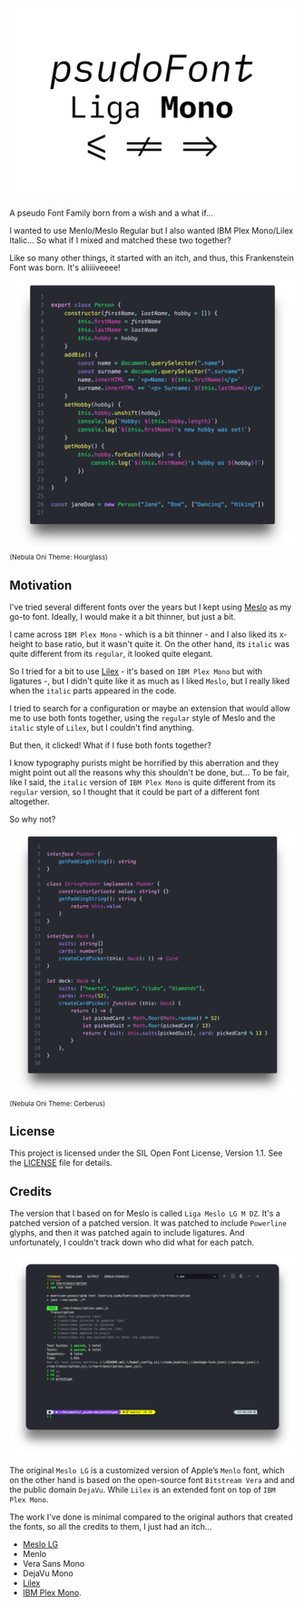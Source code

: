 ![psudoFont Liga Mono](./img/psudoFont_Liga_Mono.png)

A pseudo Font Family born from a wish and a what if...

I wanted to use Menlo/Meslo Regular but I also wanted IBM Plex Mono/Lilex Italic... So what if I mixed and matched these two together?

Like so many other things, it started with an itch, and thus, this Frankenstein Font was born. It's aliiiiveeee!

![Hourglass Example](./img/example_hourglass.png)
<small>(Nebula Oni Theme: Hourglass)</small>

## Motivation

I've tried several different fonts over the years but I kept using [Meslo](https://github.com/andreberg/Meslo-Font) as my go-to font. Ideally, I would make it a bit thinner, but just a bit.

I came across `IBM Plex Mono` - which is a bit thinner - and I also liked its x-height to base ratio, but it wasn't quite it. On the other hand, its `italic` was quite different from its `regular`, it looked quite elegant.

So I tried for a bit to use [Lilex](https://github.com/mishamyrt/Lilex) - it's based on `IBM Plex Mono` but with ligatures -, but I didn't quite like it as much as I liked `Meslo`, but I really liked when the `italic` parts appeared in the code.

I tried to search for a configuration or maybe an extension that would allow me to use both fonts together, using the `regular` style of Meslo and the `italic` style of `Lilex`, but I couldn't find anything.

But then, it clicked! What if I fuse both fonts together?

I know typography purists might be horrified by this aberration and they might point out all the reasons why this shouldn't be done, but... To be fair, like I said, the `italic` version of `IBM Plex Mono` is quite different from its `regular` version, so I thought that it could be part of a different font altogether.

So why not?

![Hourglass Example](./img/example_cerberus.png)
<small>(Nebula Oni Theme: Cerberus)</small>

## License

This project is licensed under the SIL Open Font License, Version 1.1. See the [LICENSE](./LICENSE) file for details.

## Credits

The version that I based on for Meslo is called `Liga Meslo LG M DZ`. It's a patched version of a patched version. It was patched to include `Powerline` glyphs, and then it was patched again to include ligatures. And unfortunately, I couldn't track down who did what for each patch.

![Terminal Example](./img/example_terminal.png)

The original `Meslo LG` is a customized version of Apple’s `Menlo` font, which on the other hand is based on the open-source font `Bitstream Vera` and and the public domain `DejaVu`. While `Lilex` is an extended font on top of `IBM Plex Mono`.

The work I've done is minimal compared to the original authors that created the fonts, so all the credits to them, I just had an itch...

- [Meslo LG](https://github.com/andreberg/Meslo-Font)
- Menlo
- Vera Sans Mono
- DejaVu Mono
- [Lilex](https://github.com/mishamyrt/Lilex)
- [IBM Plex Mono](https://github.com/IBM/plex).
